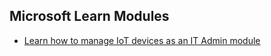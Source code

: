 ## Microsoft Learn Modules  ##

* [Learn how to manage IoT devices as an IT Admin module](https://docs.microsoft.com/en-us/learn/modules/manage-iot-devices/?WT.mc_id=iot-10260-pdecarlo)
